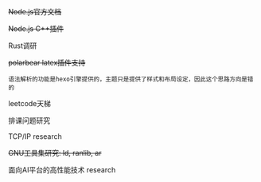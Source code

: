 <del>Node.js官方文档</del>

<del>Node.js C++插件</del>

Rust调研

<del>polarbear latex插件支持</del>
```
语法解析的功能是hexo引擎提供的，主题只是提供了样式和布局设定，因此这个思路方向是错的
```

leetcode天梯

排课问题研究

TCP/IP research

<del>GNU工具集研究: ld, ranlib, ar</del>

面向AI平台的高性能技术 research
